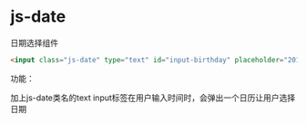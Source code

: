 # js-date

日期选择组件
```html
<input class="js-date" type="text" id="input-birthday" placeholder="2013-01-04" name="birthday">
```

功能：

加上js-date类名的text input标签在用户输入时间时，会弹出一个日历让用户选择日期